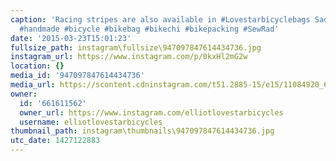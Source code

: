 ```yaml
---
caption: 'Racing stripes are also available in #Lovestarbicyclebags Saddle Packs.
  #handmade #bicycle #bikebag #bikechi #bikepacking #SewRad'
date: '2015-03-23T15:01:23'
fullsize_path: instagram\fullsize\947097847614434736.jpg
instagram_url: https://www.instagram.com/p/0kxHl2mG2w
location: {}
media_id: '947097847614434736'
media_url: https://scontent.cdninstagram.com/t51.2885-15/e15/11084920_670895906348647_753421399_n.jpg?ig_cache_key=OTQ3MDk3ODQ3NjE0NDM0NzM2.2
owner:
  id: '661611562'
  owner_url: https://www.instagram.com/elliotlovestarbicycles
  username: elliotlovestarbicycles
thumbnail_path: instagram\thumbnails\947097847614434736.jpg
utc_date: 1427122883
---
```

